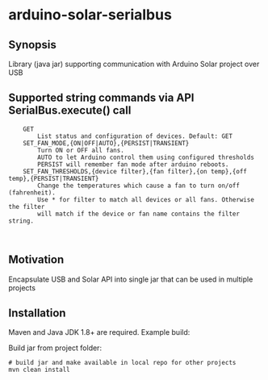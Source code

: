 # arduino-solar-serialbus

## Synopsis

Library (java jar) supporting communication with Arduino Solar project over USB


## Supported string commands via API SerialBus.execute() call

```
	GET
		List status and configuration of devices. Default: GET
	SET_FAN_MODE,{ON|OFF|AUTO},{PERSIST|TRANSIENT}
		Turn ON or OFF all fans.
		AUTO to let Arduino control them using configured thresholds 
		PERSIST will remember fan mode after arduino reboots.
	SET_FAN_THRESHOLDS,{device filter},{fan filter},{on temp},{off temp},{PERSIST|TRANSIENT}
		Change the temperatures which cause a fan to turn on/off (fahrenheit).
		Use * for filter to match all devices or all fans. Otherwise the filter
		will match if the device or fan name contains the filter string.

		
```

## Motivation

Encapsulate USB and Solar API into single jar that can be used in multiple projects

## Installation

Maven and Java JDK 1.8+ are required.  Example build:

Build jar from project folder:
```
# build jar and make available in local repo for other projects
mvn clean install

```
